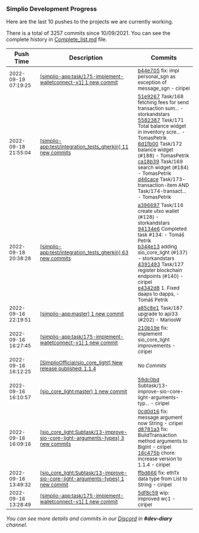 
### Simplio Development Progress

Here are the last 10 pushes to the projects we are currently working.

There is a total of 3257 commits since 10/09/2021. You can see the complete history in
 [Complete_list.md](Complete_list.md) file.

| Push Time | Description | Commits |
| --- | --- | --- |
| <sub>2022-09-19 07:19:25</sub> | <sub>[[simplio-app:task/175\-implement\-walletconnect\-v1] 1 new commit](https://github.com/SimplioOfficial/simplio-app/commit/b44e7059456a21ccd21feae046260b291b6baa46)</sub> | <sub>[b44e705](https://github.com/SimplioOfficial/simplio-app/commit/b44e7059456a21ccd21feae046260b291b6baa46) fix: impl personal_sgn as exception of message_sgn - ciripel</sub> |
| <sub>2022-09-18 21:55:04</sub> | <sub>[[simplio-app:test/integration\_tests\_gherkin] 11 new commits](https://github.com/SimplioOfficial/simplio-app/compare/99b4be57ebe4...55bb81ea3452)</sub> | <sub>[51e9267](https://github.com/SimplioOfficial/simplio-app/commit/51e926717e27a6b4a915bf2352219e5acc9c9120) Task/168 fetching fees for send transaction sum... - storkandstars<br>[5582387](https://github.com/SimplioOfficial/simplio-app/commit/5582387c1be29d1b91d6d5a1990a8fd73a1b694e) Task/171 Total balance widget in inventory scre... - TomasPetrik<br>[6d1fb00](https://github.com/SimplioOfficial/simplio-app/commit/6d1fb00fa8cc2ee8794bb007519fefb65cbf28c5) Task/172 balance widget (#188) - TomasPetrik<br>[ca18b39](https://github.com/SimplioOfficial/simplio-app/commit/ca18b39c219fd02c065f5d9bf45fa1d8e7afb2a4) Task/169 search widget (#184) - TomasPetrik<br>[d46cace](https://github.com/SimplioOfficial/simplio-app/commit/d46cace9eeb4ae4943bf54ccf6eb672e7342492e) Task/173-transaction-item AND Task/174-transact... - TomasPetrik</sub> |
| <sub>2022-09-18 20:38:28</sub> | <sub>[[simplio-app:test/integration\_tests\_gherkin] 63 new commits](https://github.com/SimplioOfficial/simplio-app/compare/136359189a65...99b4be57ebe4)</sub> | <sub>[a396697](https://github.com/SimplioOfficial/simplio-app/commit/a3966974722736d48e262a7a7038bac6b0a4c42f) Task/116 create utxo wallet (#128) - storkandstars<br>[94134e6](https://github.com/SimplioOfficial/simplio-app/commit/94134e647c3ff66983a475e1efab9320b46a6f13) Completed task #134: - Tomáš Petrík<br>[b344e13](https://github.com/SimplioOfficial/simplio-app/commit/b344e13fe2b038e12c089953cab8d2f4e423654a) adding sio_core_light (#137) - storkandstars<br>[4391493](https://github.com/SimplioOfficial/simplio-app/commit/43914939ca6fa1e1c99e3a5bf5ca2a1bb3259c96) Task/127 register blockchain endpoints (#140) - ciripel<br>[e4342d8](https://github.com/SimplioOfficial/simplio-app/commit/e4342d899da7c26e6832b4cbbb80f2ac6999ab2a) 1. Fixed daaps to dapps, - Tomáš Petrík</sub> |
| <sub>2022-09-16 22:19:51</sub> | <sub>[[simplio-app:master] 1 new commit](https://github.com/SimplioOfficial/simplio-app/commit/a85c8e187a26c8f2bf06975e629431ecbd727d87)</sub> | <sub>[a85c8e1](https://github.com/SimplioOfficial/simplio-app/commit/a85c8e187a26c8f2bf06975e629431ecbd727d87) Task/187 upgrade to api33 (#202) - MariooW</sub> |
| <sub>2022-09-16 16:27:45</sub> | <sub>[[simplio-app:task/175\-implement\-walletconnect\-v1] 1 new commit](https://github.com/SimplioOfficial/simplio-app/commit/210b19e3aa0c5f768dff7adc1bbbc97be77bd169)</sub> | <sub>[210b19e](https://github.com/SimplioOfficial/simplio-app/commit/210b19e3aa0c5f768dff7adc1bbbc97be77bd169) fix: implement sio_core_light improvements - ciripel</sub> |
| <sub>2022-09-16 16:12:25</sub> | <sub>[[SimplioOfficial/sio_core_light] New release published: 1\.1\.4](https://github.com/SimplioOfficial/sio_core_light/releases/tag/1.1.4)</sub> | <sub>_No Commits_</sub> |
| <sub>2022-09-16 16:10:57</sub> | <sub>[[sio_core_light:master] 1 new commit](https://github.com/SimplioOfficial/sio_core_light/commit/59dc0bd75a12f1db79a02c5b5132dca95e02e76a)</sub> | <sub>[59dc0bd](https://github.com/SimplioOfficial/sio_core_light/commit/59dc0bd75a12f1db79a02c5b5132dca95e02e76a) Subtask/13-improve-sio-core-light-arguments-typ... - ciripel</sub> |
| <sub>2022-09-16 16:09:16</sub> | <sub>[[sio_core_light:Subtask/13\-improve\-sio\-core\-light\-arguments\-types] 3 new commits](https://github.com/SimplioOfficial/sio_core_light/compare/ffbd666c2a10...16c475bb9781)</sub> | <sub>[0cd0d16](https://github.com/SimplioOfficial/sio_core_light/commit/0cd0d16bcc13445551371baa9200d880ee18d8c4) fix: message argument now String - ciripel<br>[d8781a3](https://github.com/SimplioOfficial/sio_core_light/commit/d8781a3c328c08b6810bcd3caf0e5e0aa0b12bd8) fix: BuildTransaction method arguments to BigInt - ciripel<br>[16c475b](https://github.com/SimplioOfficial/sio_core_light/commit/16c475bb978122216bb9824f48e36a7c3d486bf2) chore: increase version to 1.1.4 - ciripel</sub> |
| <sub>2022-09-16 13:49:32</sub> | <sub>[[sio_core_light:Subtask/13\-improve\-sio\-core\-light\-arguments\-types] 1 new commit](https://github.com/SimplioOfficial/sio_core_light/commit/ffbd666c2a108478177aa911a0f969ad948ba8c8)</sub> | <sub>[ffbd666](https://github.com/SimplioOfficial/sio_core_light/commit/ffbd666c2a108478177aa911a0f969ad948ba8c8) fix: ethTx data type from List<int> to String - ciripel</sub> |
| <sub>2022-09-16 13:28:49</sub> | <sub>[[simplio-app:task/175\-implement\-walletconnect\-v1] 1 new commit](https://github.com/SimplioOfficial/simplio-app/commit/5df8c59ac17c9fd7841434093deee72f27f32dc9)</sub> | <sub>[5df8c59](https://github.com/SimplioOfficial/simplio-app/commit/5df8c59ac17c9fd7841434093deee72f27f32dc9) wip: improved wc1 - ciripel</sub> |

_You can see more details and commits in our [Discord](https://discord.gg/aKhjuwZmdP) in **#dev-diary** channel._
